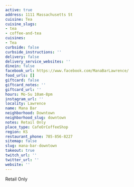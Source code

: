 ```yaml
---
active: true
address: 1111 Massachusetts St
cuisine: Tea
cuisine_slugs:
- tea
- coffee-and-tea
cuisines:
- Tea
curbside: false
curbside_instructions: ''
delivery: false
delivery_service_websites: ''
dinein: false
facebook_url: https://www.facebook.com/ManaBarLawrence/
food_urls: []
giftcard: false
giftcard_notes: ''
giftcard_url: ''
hours: Mo-Su 10am-8pm
instagram_url: ''
locality: Lawrence
name: Mana Bar
neighborhood: Downtown
neighborhood_slug: downtown
notes: Retail Only
place_type: CafeOrCoffeeShop
region: KS
restaurant_phone: 785-856-8227
sitemap: false
slug: mana-bar-downtown
takeout: true
twitch_url: ''
twitter_url: ''
website: ''
---
```


Retail Only